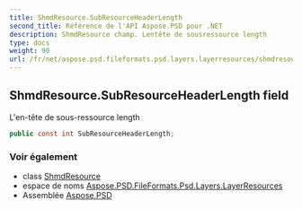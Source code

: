 ```yaml
---
title: ShmdResource.SubResourceHeaderLength
second_title: Référence de l'API Aspose.PSD pour .NET
description: ShmdResource champ. Lentête de sousressource length
type: docs
weight: 90
url: /fr/net/aspose.psd.fileformats.psd.layers.layerresources/shmdresource/subresourceheaderlength/
---
```

## ShmdResource.SubResourceHeaderLength field

L'en-tête de sous-ressource length

```csharp
public const int SubResourceHeaderLength;
```

### Voir également

* class [ShmdResource](../)
* espace de noms [Aspose.PSD.FileFormats.Psd.Layers.LayerResources](../../shmdresource/)
* Assemblée [Aspose.PSD](../../../)


